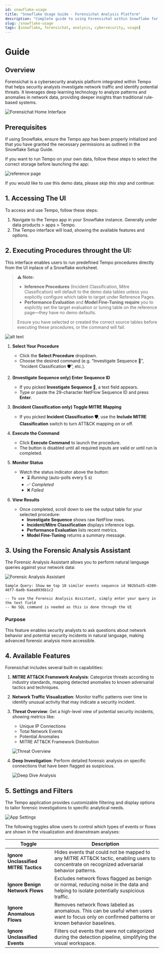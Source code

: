 ```yaml
---
id: snowflake-usage
title: "Snowflake Usage Guide - Forensichat Analysis Platform"
description: "Complete guide to using Forensichat within Snowflake for cybersecurity analysis. Investigate network traffic and identify threats with deep learning."
slug: /snowflake-usage
tags: [snowflake, forensichat, analysis, cybersecurity, usage]
---
```


# Guide

## Overview
Forensichat is a cybersecurity analysis platform integrated within Tempo that helps security analysts investigate network traffic and identify potential threats. It leverages deep learning technology to analyze patterns and anomalies in network data, providing deeper insights than traditional rule-based systems.

![Forensichat Home Interface](./assets/forensichatHome.png)

## Prerequisites
If using Snowflake, ensure the Tempo app has been properly initialized and that you have granted the necessary permissions as outlined in the Snowflake Setup Guide. 

If you want to run Tempo on your own data, follow these steps to select the correct storage before launching the app:  

![reference page](./assets/reference_navi.gif)

If you would like to use this demo data, please *skip this step* and continue: 

## 1. Accessing The UI

To access and use Tempo, follow these steps:

1. Navigate to the Tempo app in your Snowflake instance. Generally under data products > apps > Tempo.
2. The Tempo interface will load, showing the available features and options.


## 2. Executing Procedures throught the UI:
This interface enables users to run predefined Tempo procedures directly from the UI inplace of a Snowflake worksheet.


> **⚠️ Note:**  
> - **Inference Procedures** (Incident Classification, Mitre Classification) will default to the demo data tables unless you explicitly configure which table to target under Reference Pages.  
> - **Performance Evaluation** and **Model Fine-Tuning** **require** you to explicitly set the target evaluation or tuning table on the reference page—they have no demo defaults.  
>
> Ensure you have selected or created the correct source tables before executing these procedures, or the command will fail.  

![alt text](assets/ForensichatExecConsole.png)


1. **Select Your Procedure**  
   - Click the **Select Procedure** dropdown.  
   - Choose the desired command (e.g. “Investigate Sequence 🔎”, “Incident Classification 🛡️”, etc.).

2. **(Investigate Sequence only) Enter Sequence ID**  
   - If you picked **Investigate Sequence 🔎**, a text field appears.  
   - Type or paste the 29-character NetFlow Sequence ID and press **Enter**.

3. **(Incident Classification only) Toggle MITRE Mapping**  
   - If you picked **Incident Classification 🛡️**, use the **Include MITRE Classification** switch to turn ATT&CK mapping on or off.

4. **Execute the Command**  
   - Click **Execute Command** to launch the procedure.  
   - The button is disabled until all required inputs are valid or until run is completed.

5. **Monitor Status**  
   - Watch the status indicator above the button:  
     - ⏳ *Running* (auto-polls every 5 s)  
     - ✅ *Completed*  
     - ❌ *Failed*

6. **View Results**  
   - Once completed, scroll down to see the output table for your selected procedure:  
     - **Investigate Sequence** shows raw NetFlow rows.  
     - **Incident/Mitre Classification** displays inference logs.  
     - **Performance Evaluation** lists recent metrics.  
     - **Model Fine-Tuning** returns a summary message.

## 3. Using the Forensic Analysis Assistant

The Forensic Analysis Assistant allows you to perform natural language queries against your network data:

![Forensic Analysis Assistant](./assets/ForensicQuery.png)

`Sample Query: Show me top 10 similar events sequence id 982b5a35-d289-46f7-8adb-6aea0936b1c2`

```
-- To use the Forensic Analysis Assistant, simply enter your query in the text field
-- No SQL command is needed as this is done through the UI
```

### Purpose
This feature enables security analysts to ask questions about network behavior and potential security incidents in natural language, making advanced forensic analysis more accessible.

## 4. Available Features

Forensichat includes several built-in capabilities:

1. **MITRE ATT&CK Framework Analysis**: Categorize threats according to industry standards, mapping detected anomalies to known adversarial tactics and techniques.

2. **Network Traffic Visualization**: Monitor traffic patterns over time to identify unusual activity that may indicate a security incident.

3. **Threat Overview**: Get a high-level view of potential security incidents, showing metrics like:
   - Unique IP Connections
   - Total Network Events
   - Potential Anomalies
   - MITRE ATT&CK Framework Distribution
   
   ![Threat Overview](./assets/threatoverview.png)

4. **Deep Investigation**: Perform detailed forensic analysis on specific connections that have been flagged as suspicious.
   
   ![Deep Dive Analysis](./assets/DeepDive.png)

## 5. Settings and Filters
The Tempo application provides customizable filtering and display options to tailor forensic investigations to specific analytical needs.

![App Settings](./assets/ForensicSettings.png)

The following toggles allow users to control which types of events or flows are shown in the visualization and downstream analyses:

| Toggle | Description |
|--------|-------------|
| **Ignore Unclassified MITRE Tactics** | Hides events that could not be mapped to any MITRE ATT&CK tactic, enabling users to concentrate on recognized adversarial behavior patterns. |
| **Ignore Benign Network Flows** | Excludes network flows flagged as benign or normal, reducing noise in the data and helping to isolate potentially suspicious traffic. |
| **Ignore Anomalous Flows** | Removes network flows labeled as anomalous. This can be useful when users want to focus only on confirmed patterns or known behavior baselines. |
| **Ignore Unclassified Events** | Filters out events that were not categorized during the detection pipeline, simplifying the visual workspace. |

